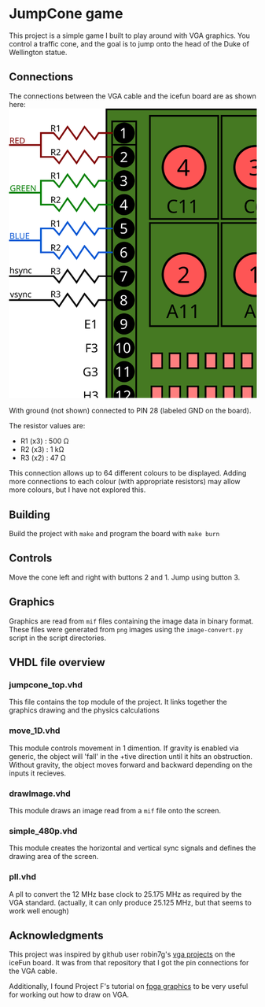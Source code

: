 # JumpCone game

This project is a simple game I built to play around with VGA graphics.
You control a traffic cone, and the goal is to jump onto the head of the Duke of Wellington statue.

## Connections

The connections between the VGA cable and the icefun board are as shown here:
![VGA connections](../figs/icefun-fpga-board-schematic-vga.svg "VGA")

With ground (not shown) connected to PIN 28 (labeled GND on the board).

The resistor values are:
 - R1 (x3) : 500 Ω
 - R2 (x3) : 1 kΩ
 - R3 (x2) : 47 Ω

This connection allows up to 64 different colours to be displayed.
Adding more connections to each colour (with appropriate resistors) may allow more colours, but I have not explored this.

## Building

Build the project with `make` and program the board with `make burn`

## Controls

Move the cone left and right with buttons 2 and 1.
Jump using button 3.

## Graphics

Graphics are read from `mif` files containing the image data in binary format.
These files were generated from `png` images using the `image-convert.py` script in the script directories.

## VHDL file overview

### jumpcone_top.vhd

This file contains the top module of the project.
It links together the graphics drawing and the physics calculations

### move_1D.vhd

This module controls movement in 1 dimention.
If gravity is enabled via generic, the object will 'fall' in the +tive direction until it hits an obstruction.
Without gravity, the object moves forward and backward depending on the inputs it recieves.

### drawImage.vhd

This module draws an image read from a `mif` file onto the screen.

### simple_480p.vhd

This module creates the horizontal and vertical sync signals and defines the drawing area of the screen.

### pll.vhd

A pll to convert the 12 MHz base clock to 25.175 MHz as required by the VGA standard.
(actually, it can only produce 25.125 MHz, but that seems to work well enough)


## Acknowledgments

This project was inspired by github user robin7g's [vga projects](https://github.com/robin7g/rg-iceFUN) on the iceFun board.
It was from that repository that I got the pin connections for the VGA cable.

Additionally, I found Project F's tutorial on [fpga graphics](https://projectf.io/posts/fpga-graphics/) to be very useful for working out how to draw on VGA.
